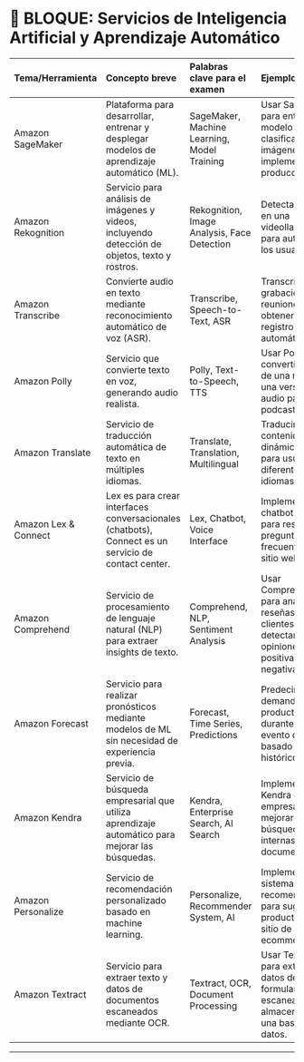# 🤖 BLOQUE: Servicios de Inteligencia Artificial y Aprendizaje Automático

| Tema/Herramienta | Concepto breve | Palabras clave para el examen | Ejemplo de uso |
|:---|:---|:---|:---|
| Amazon SageMaker | Plataforma para desarrollar, entrenar y desplegar modelos de aprendizaje automático (ML). | SageMaker, Machine Learning, Model Training | Usar SageMaker para entrenar un modelo de clasificación de imágenes y luego implementarlo en producción. |
| Amazon Rekognition | Servicio para análisis de imágenes y videos, incluyendo detección de objetos, texto y rostros. | Rekognition, Image Analysis, Face Detection | Detectar rostros en una videollamada para autenticar a los usuarios. |
| Amazon Transcribe | Convierte audio en texto mediante reconocimiento automático de voz (ASR). | Transcribe, Speech-to-Text, ASR | Transcribir grabaciones de reuniones para obtener un registro textual automáticamente. |
| Amazon Polly | Servicio que convierte texto en voz, generando audio realista. | Polly, Text-to-Speech, TTS | Usar Polly para convertir el texto de una noticia en una versión de audio para un podcast. |
| Amazon Translate | Servicio de traducción automática de texto en múltiples idiomas. | Translate, Translation, Multilingual | Traducir contenido web dinámicamente para usuarios en diferentes idiomas. |
| Amazon Lex & Connect | Lex es para crear interfaces conversacionales (chatbots), Connect es un servicio de contact center. | Lex, Chatbot, Voice Interface | Implementar un chatbot con Lex para responder preguntas frecuentes en un sitio web. |
| Amazon Comprehend | Servicio de procesamiento de lenguaje natural (NLP) para extraer insights de texto. | Comprehend, NLP, Sentiment Analysis | Usar Comprehend para analizar reseñas de clientes y detectar opiniones positivas o negativas. |
| Amazon Forecast | Servicio para realizar pronósticos mediante modelos de ML sin necesidad de experiencia previa. | Forecast, Time Series, Predictions | Predecir la demanda de productos durante un evento de ventas basado en datos históricos. |
| Amazon Kendra | Servicio de búsqueda empresarial que utiliza aprendizaje automático para mejorar las búsquedas. | Kendra, Enterprise Search, AI Search | Implementar Kendra en una empresa para mejorar las búsquedas internas de documentos. |
| Amazon Personalize | Servicio de recomendación personalizado basado en machine learning. | Personalize, Recommender System, AI | Implementar un sistema de recomendación para sugerir productos en un sitio de ecommerce. |
| Amazon Textract | Servicio para extraer texto y datos de documentos escaneados mediante OCR. | Textract, OCR, Document Processing | Usar Textract para extraer datos de formularios escaneados y almacenarlos en una base de datos. |

---
